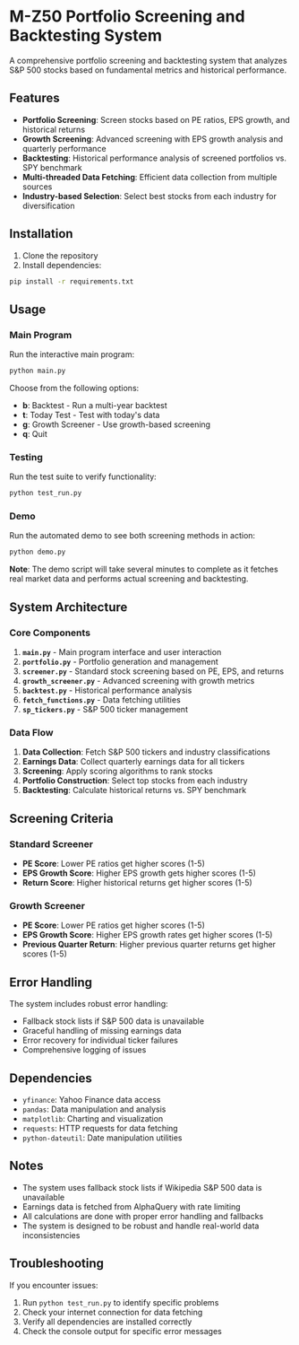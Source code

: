 # M-Z50 Portfolio Screening and Backtesting System

A comprehensive portfolio screening and backtesting system that analyzes S&P 500 stocks based on fundamental metrics and historical performance.

## Features

- **Portfolio Screening**: Screen stocks based on PE ratios, EPS growth, and historical returns
- **Growth Screening**: Advanced screening with EPS growth analysis and quarterly performance
- **Backtesting**: Historical performance analysis of screened portfolios vs. SPY benchmark
- **Multi-threaded Data Fetching**: Efficient data collection from multiple sources
- **Industry-based Selection**: Select best stocks from each industry for diversification

## Installation

1. Clone the repository
2. Install dependencies:
```bash
pip install -r requirements.txt
```

## Usage

### Main Program
Run the interactive main program:
```bash
python main.py
```

Choose from the following options:
- **b**: Backtest - Run a multi-year backtest
- **t**: Today Test - Test with today's data
- **g**: Growth Screener - Use growth-based screening
- **q**: Quit

### Testing
Run the test suite to verify functionality:
```bash
python test_run.py
```

### Demo
Run the automated demo to see both screening methods in action:
```bash
python demo.py
```

**Note**: The demo script will take several minutes to complete as it fetches real market data and performs actual screening and backtesting.

## System Architecture

### Core Components

1. **`main.py`** - Main program interface and user interaction
2. **`portfolio.py`** - Portfolio generation and management
3. **`screener.py`** - Standard stock screening based on PE, EPS, and returns
4. **`growth_screener.py`** - Advanced screening with growth metrics
5. **`backtest.py`** - Historical performance analysis
6. **`fetch_functions.py`** - Data fetching utilities
7. **`sp_tickers.py`** - S&P 500 ticker management

### Data Flow

1. **Data Collection**: Fetch S&P 500 tickers and industry classifications
2. **Earnings Data**: Collect quarterly earnings data for all tickers
3. **Screening**: Apply scoring algorithms to rank stocks
4. **Portfolio Construction**: Select top stocks from each industry
5. **Backtesting**: Calculate historical returns vs. SPY benchmark

## Screening Criteria

### Standard Screener
- **PE Score**: Lower PE ratios get higher scores (1-5)
- **EPS Growth Score**: Higher EPS growth gets higher scores (1-5)
- **Return Score**: Higher historical returns get higher scores (1-5)

### Growth Screener
- **PE Score**: Lower PE ratios get higher scores (1-5)
- **EPS Growth Score**: Higher EPS growth rates get higher scores (1-5)
- **Previous Quarter Return**: Higher previous quarter returns get higher scores (1-5)

## Error Handling

The system includes robust error handling:
- Fallback stock lists if S&P 500 data is unavailable
- Graceful handling of missing earnings data
- Error recovery for individual ticker failures
- Comprehensive logging of issues

## Dependencies

- `yfinance`: Yahoo Finance data access
- `pandas`: Data manipulation and analysis
- `matplotlib`: Charting and visualization
- `requests`: HTTP requests for data fetching
- `python-dateutil`: Date manipulation utilities

## Notes

- The system uses fallback stock lists if Wikipedia S&P 500 data is unavailable
- Earnings data is fetched from AlphaQuery with rate limiting
- All calculations are done with proper error handling and fallbacks
- The system is designed to be robust and handle real-world data inconsistencies

## Troubleshooting

If you encounter issues:
1. Run `python test_run.py` to identify specific problems
2. Check your internet connection for data fetching
3. Verify all dependencies are installed correctly
4. Check the console output for specific error messages 